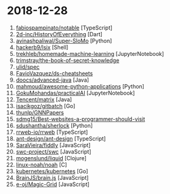 # 2018-12-28

1. [fabiospampinato/notable](https://github.com/fabiospampinato/notable "The markdown-based note-taking app that doesn't suck.") [TypeScript]
2. [2d-inc/HistoryOfEverything](https://github.com/2d-inc/HistoryOfEverything "Flutter Launch Timeline Demo") [Dart]
3. [avinashpaliwal/Super-SloMo](https://github.com/avinashpaliwal/Super-SloMo "PyTorch implementation of Super SloMo by Jiang et al.") [Python]
4. [hackerb9/lsix](https://github.com/hackerb9/lsix "Like ls, but for images. Shows thumbnails in terminal using sixel graphics.") [Shell]
5. [trekhleb/homemade-machine-learning](https://github.com/trekhleb/homemade-machine-learning "🤖 Python examples of popular machine learning algorithms with interactive Jupyter demos and math being explained") [JupyterNotebook]
6. [trimstray/the-book-of-secret-knowledge](https://github.com/trimstray/the-book-of-secret-knowledge "💫 A collection of awesome lists, manuals, blogs, hacks, one-liners, cli/web tools and more. Especially for System and Network Administrators, DevOps, Pentesters or Security Researchers.") 
7. [ulid/spec](https://github.com/ulid/spec "The canonical spec for ulid") 
8. [FavioVazquez/ds-cheatsheets](https://github.com/FavioVazquez/ds-cheatsheets "List of Data Science Cheatsheets to rule the world") 
9. [doocs/advanced-java](https://github.com/doocs/advanced-java "😮 互联网 Java 工程师进阶知识完全扫盲") [Java]
10. [mahmoud/awesome-python-applications](https://github.com/mahmoud/awesome-python-applications "💿 Free software that works great, and also happens to be open-source Python.") [Python]
11. [GokuMohandas/practicalAI](https://github.com/GokuMohandas/practicalAI "📚A practical approach to learning machine learning.") [JupyterNotebook]
12. [Tencent/matrix](https://github.com/Tencent/matrix "Matrix is a plugin style, non-invasive APM system developed by WeChat.") [Java]
13. [isacikgoz/gitbatch](https://github.com/isacikgoz/gitbatch "manage your git repositories in one place") [Go]
14. [thunlp/GNNPapers](https://github.com/thunlp/GNNPapers "Must-read papers on graph neural network (GNN)") 
15. [sdmg15/Best-websites-a-programmer-should-visit](https://github.com/sdmg15/Best-websites-a-programmer-should-visit "🔗 Some useful websites for programmers.") 
16. [sdushantha/sherlock](https://github.com/sdushantha/sherlock "🔎 Find usernames across over 75 social networks") [Python]
17. [rrweb-io/rrweb](https://github.com/rrweb-io/rrweb "record and replay the web") [TypeScript]
18. [ant-design/ant-design](https://github.com/ant-design/ant-design "🐜 A UI Design Language") [TypeScript]
19. [SaraVieira/fiddly](https://github.com/SaraVieira/fiddly "Create beautiful and simple HTML pages from your Readme.md files") [JavaScript]
20. [swc-project/swc](https://github.com/swc-project/swc "Super-fast alternative for babel written in rust") [JavaScript]
21. [mogenslund/liquid](https://github.com/mogenslund/liquid "Clojure Text Editor, for editing clojure code and markdown. Written entirely in Clojure with inspiration from Emacs and Vim.") [Clojure]
22. [linux-noah/noah](https://github.com/linux-noah/noah "Bash on Ubuntu on macOS") [C]
23. [kubernetes/kubernetes](https://github.com/kubernetes/kubernetes "Production-Grade Container Scheduling and Management") [Go]
24. [BrainJS/brain.js](https://github.com/BrainJS/brain.js "🤖 Neural networks in JavaScript") [JavaScript]
25. [e-oj/Magic-Grid](https://github.com/e-oj/Magic-Grid "A simple, lightweight Javascript library for dynamic grid layouts.") [JavaScript]

